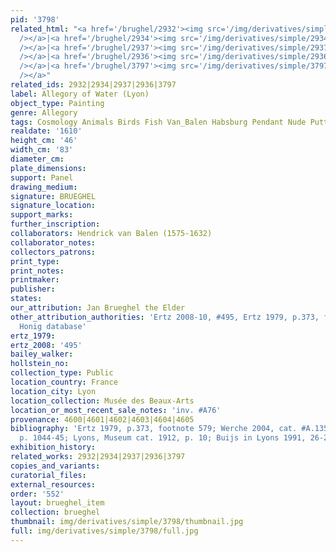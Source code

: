 ```yaml
---
pid: '3798'
related_html: "<a href='/brughel/2932'><img src='/img/derivatives/simple/2932/thumbnail.jpg'
  /></a>|<a href='/brughel/2934'><img src='/img/derivatives/simple/2934/thumbnail.jpg'
  /></a>|<a href='/brughel/2937'><img src='/img/derivatives/simple/2937/thumbnail.jpg'
  /></a>|<a href='/brughel/2936'><img src='/img/derivatives/simple/2936/thumbnail.jpg'
  /></a>|<a href='/brughel/3797'><img src='/img/derivatives/simple/3797/thumbnail.jpg'
  /></a>"
related_ids: 2932|2934|2937|2936|3797
label: Allegory of Water (Lyon)
object_type: Painting
genre: Allegory
tags: Cosmology Animals Birds Fish Van_Balen Habsburg Pendant Nude Putti Landscape
realdate: '1610'
height_cm: '46'
width_cm: '83'
diameter_cm: 
plate_dimensions: 
support: Panel
drawing_medium: 
signature: BRUEGHEL
signature_location: 
support_marks: 
further_inscription: 
collaborators: Hendrick van Balen (1575-1632)
collaborator_notes: 
collectors_patrons: 
print_type: 
print_notes: 
printmaker: 
publisher: 
states: 
our_attribution: Jan Brueghel the Elder
other_attribution_authorities: 'Ertz 2008-10, #495, Ertz 1979, p.373, footnote 579,
  Honig database'
ertz_1979: 
ertz_2008: '495'
bailey_walker: 
hollstein_no: 
collection_type: Public
location_country: France
location_city: Lyon
location_collection: Musée des Beaux-Arts
location_or_most_recent_sale_notes: 'inv. #A76'
provenance: 4600|4601|4602|4603|4604|4605
bibliography: 'Ertz 1979, p.373, footnote 579; Werche 2004, cat. #A.135; Ertz 2008-10,
  p. 1044-45; Lyons, Museum cat. 1912, p. 10; Buijs in Lyons 1991, 26-28'
exhibition_history: 
related_works: 2932|2934|2937|2936|3797
copies_and_variants: 
curatorial_files: 
external_resources: 
order: '552'
layout: brueghel_item
collection: brueghel
thumbnail: img/derivatives/simple/3798/thumbnail.jpg
full: img/derivatives/simple/3798/full.jpg
---
```

